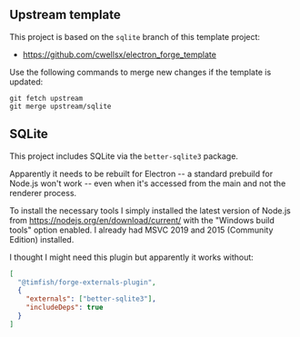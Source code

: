 ## Upstream template

This project is based on the `sqlite` branch of this template project:

- https://github.com/cwellsx/electron_forge_template

Use the following commands to merge new changes if the template is updated:

```
git fetch upstream
git merge upstream/sqlite
```

## SQLite

This project includes SQLite via the `better-sqlite3` package.

Apparently it needs to be rebuilt for Electron -- a standard prebuild for Node.js won't work --
even when it's accessed from the main and not the renderer process.

To install the necessary tools I simply installed the latest version of Node.js
from https://nodejs.org/en/download/current/
with the "Windows build tools" option enabled.
I already had MSVC 2019 and 2015 (Community Edition) installed.

I thought I might need this plugin but apparently it works without:

```json
[
  "@timfish/forge-externals-plugin",
  {
    "externals": ["better-sqlite3"],
    "includeDeps": true
  }
]
```
